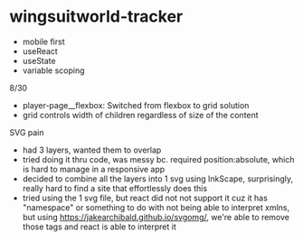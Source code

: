 # wingsuitworld-tracker

- mobile first
- useReact
- useState
- variable scoping

8/30 

- player-page__flexbox:
Switched from flexbox to grid solution
- grid controls width of children regardless of size of the content

SVG pain
- had 3 layers, wanted them to overlap
- tried doing it thru code, was messy bc. required position:absolute, which is hard to manage in a responsive app
- decided to combine all the layers into 1 svg using InkScape, surprisingly, really hard to find a site that effortlessly does this
- tried using the 1 svg file, but react did not not support it cuz it has "namespace" or something to do with not being able to interpret xmlns, but using https://jakearchibald.github.io/svgomg/, we're able to remove those tags and react is able to interpret it
